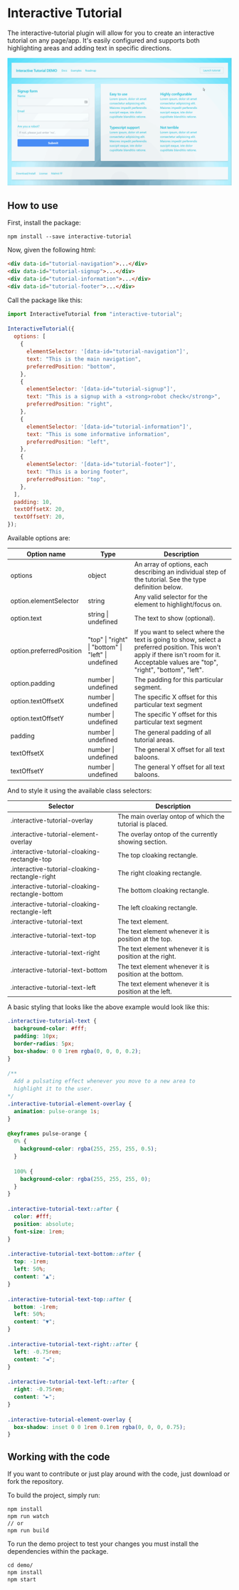 # Interactive Tutorial

The interactive-tutorial plugin will allow for you to create an interactive tutorial on any page/app. It's easily configured and supports both highlighting areas and adding text in specific directions.

![How it looks when you use it](https://github.com/Morkalork/interactive-tutorial/blob/master/assets/interactive-tutorial.gif)

## How to use

First, install the package:

```node
npm install --save interactive-tutorial
```

Now, given the following html:

```html
<div data-id="tutorial-navigation">...</div>
<div data-id="tutorial-signup">...</div>
<div data-id="tutorial-information">...</div>
<div data-id="tutorial-footer">...</div>
```

Call the package like this:

```js
import InteractiveTutorial from "interactive-tutorial";

InteractiveTutorial({
  options: [
    {
      elementSelector: '[data-id="tutorial-navigation"]',
      text: "This is the main navigation",
      preferredPosition: "bottom",
    },
    {
      elementSelector: '[data-id="tutorial-signup"]',
      text: "This is a signup with a <strong>robot check</strong>",
      preferredPosition: "right",
    },
    {
      elementSelector: '[data-id="tutorial-information"]',
      text: "This is some informative information",
      preferredPosition: "left",
    },
    {
      elementSelector: '[data-id="tutorial-footer"]',
      text: "This is a boring footer",
      preferredPosition: "top",
    },
  ],
  padding: 10,
  textOffsetX: 20,
  textOffsetY: 20,
});
```

Available options are:

| Option name              | Type                                                                | Description                                                                                                                                                                              |
| ------------------------ | ------------------------------------------------------------------- | ---------------------------------------------------------------------------------------------------------------------------------------------------------------------------------------- |
| options                  | object                                                              | An array of options, each describing an individual step of the tutorial. See the type definition below.                                                                                  |
| option.elementSelector   | string                                                              | Any valid selector for the element to highlight/focus on.                                                                                                                                |
| option.text              | string &#124; undefined                                             | The text to show (optional).                                                                                                                                                             |
| option.preferredPosition | "top" &#124; "right" &#124; "bottom" &#124; "left" &#124; undefined | If you want to select where the text is going to show, select a preferred position. This won't apply if there isn't room for it. Acceptable values are "top", "right", "bottom", "left". |
| option.padding           | number &#124; undefined                                             | The padding for this particular segment.                                                                                                                                                 |
| option.textOffsetX       | number &#124; undefined                                             | The specific X offset for this particular text segment                                                                                                                                   |
| option.textOffsetY       | number &#124; undefined                                             | The specific Y offset for this particular text segment                                                                                                                                   |
| padding                  | number &#124; undefined                                             | The general padding of all tutorial areas.                                                                                                                                               |
| textOffsetX              | number &#124; undefined                                             | The general X offset for all text baloons.                                                                                                                                               |
| textOffsetY              | number &#124; undefined                                             | The general Y offset for all text baloons.                                                                                                                                               |

And to style it using the available class selectors:

| Selector                                        | Description                                             |
| ----------------------------------------------- | ------------------------------------------------------- |
| .interactive-tutorial-overlay                   | The main overlay ontop of which the tutorial is placed. |
| .interactive-tutorial-element-overlay           | The overlay ontop of the currently showing section.     |
| .interactive-tutorial-cloaking-rectangle-top    | The top cloaking rectangle.                             |
| .interactive-tutorial-cloaking-rectangle-right  | The right cloaking rectangle.                           |
| .interactive-tutorial-cloaking-rectangle-bottom | The bottom cloaking rectangle.                          |
| .interactive-tutorial-cloaking-rectangle-left   | The left cloaking rectangle.                            |
| .interactive-tutorial-text                      | The text element.                                       |
| .interactive-tutorial-text-top                  | The text element whenever it is position at the top.    |
| .interactive-tutorial-text-right                | The text element whenever it is position at the right.  |
| .interactive-tutorial-text-bottom               | The text element whenever it is position at the bottom. |
| .interactive-tutorial-text-left                 | The text element whenever it is position at the left.   |

A basic styling that looks like the above example would look like this:

```css
.interactive-tutorial-text {
  background-color: #fff;
  padding: 10px;
  border-radius: 5px;
  box-shadow: 0 0 1rem rgba(0, 0, 0, 0.2);
}

/**
  Add a pulsating effect whenever you move to a new area to
  highlight it to the user.
*/
.interactive-tutorial-element-overlay {
  animation: pulse-orange 1s;
}

@keyframes pulse-orange {
  0% {
    background-color: rgba(255, 255, 255, 0.5);
  }

  100% {
    background-color: rgba(255, 255, 255, 0);
  }
}

.interactive-tutorial-text::after {
  color: #fff;
  position: absolute;
  font-size: 1rem;
}

.interactive-tutorial-text-bottom::after {
  top: -1rem;
  left: 50%;
  content: "▲";
}

.interactive-tutorial-text-top::after {
  bottom: -1rem;
  left: 50%;
  content: "▼";
}

.interactive-tutorial-text-right::after {
  left: -0.75rem;
  content: "◄";
}

.interactive-tutorial-text-left::after {
  right: -0.75rem;
  content: "►";
}

.interactive-tutorial-element-overlay {
  box-shadow: inset 0 0 1rem 0.1rem rgba(0, 0, 0, 0.75);
}
```

## Working with the code

If you want to contribute or just play around with the code, just download or fork the repository.

To build the project, simply run:

```
npm install
npm run watch
// or
npm run build
```

To run the demo project to test your changes you must install the dependencies within the package.

```
cd demo/
npm install
npm start
```
